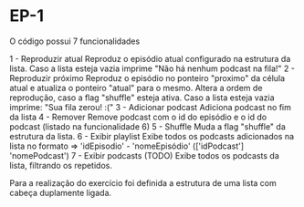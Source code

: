 # EP-1

O código possui 7 funcionalidades

1 - Reproduzir atual
    Reproduz o episódio atual configurado na estrutura da lista. Caso a lista esteja vazia imprime "Não há nenhum podcast na fila!"
2 - Reproduzir próximo
    Reproduz o episódio no ponteiro "proximo" da célula atual e atualiza o ponteiro "atual" para o mesmo.
    Altera a ordem de reprodução, caso a flag "shuffle" esteja ativa. 
    Caso a lista esteja vazia imprime: "Sua fila zerou! :("
3 - Adicionar podcast
    Adiciona podcast no fim da lista
4 - Remover
    Remove podcast com o id do episódio e o id do podcast (listado na funcionalidade 6)
5 - Shuffle
    Muda a flag "shuffle" da estrutura da lista.
6 - Exibir playlist
    Exibe todos os podcasts adicionados na lista no formato => 'idEpisodio' - 'nomeEpisódio' (['idPodcast'] 'nomePodcast')
7 - Exibir podcasts (TODO)
    Exibe todos os podcasts da lista, filtrando os repetidos.

Para a realização do exercício foi definida a estrutura de uma lista com cabeça duplamente ligada.